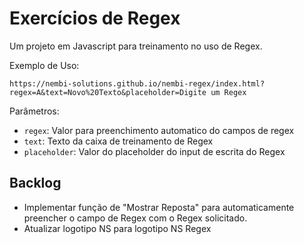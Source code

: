 # Exercícios de Regex

Um projeto em Javascript para treinamento no uso de Regex.




Exemplo de Uso:

```
https://nembi-solutions.github.io/nembi-regex/index.html?regex=A&text=Novo%20Texto&placeholder=Digite um Regex
```

Parâmetros:

- ```regex```: Valor para preenchimento automatico do campos de regex
- ```text```: Texto da caixa de treinamento de Regex
- ```placeholder```: Valor do placeholder do input de escrita do Regex


## Backlog

- Implementar função de "Mostrar Reposta" para automaticamente preencher o campo de Regex com o Regex solicitado.
- Atualizar logotipo NS para logotipo NS Regex